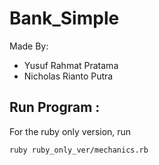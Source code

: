 # Bank_Simple


Made By:
- Yusuf Rahmat Pratama
- Nicholas Rianto Putra

## Run Program :

For the ruby only version, run
```
ruby ruby_only_ver/mechanics.rb
```
